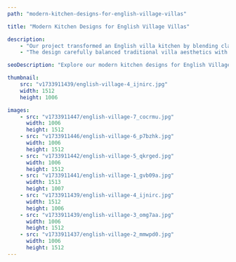 ```yaml
---
path: "modern-kitchen-designs-for-english-village-villas"

title: "Modern Kitchen Designs for English Village Villas"

description:
    - "Our project transformed an English villa kitchen by blending classic elegance with modern functionality. We created a sophisticated design that turned the cooking space into the heart of the home, combining timeless charm with practical innovation. The homeowner discovered a new way to reimagine their kitchen, exploring a versatile layout, premium materials, and smart storage solutions tailored to enhance their culinary experience."
    - "The design carefully balanced traditional villa aesthetics with contemporary needs, offering inspiration for transforming the kitchen while preserving its inherent character. Our expert team crafted a space that was both stylish and efficient, proving that beautiful design and practical living can coexist perfectly. The result was a stunning, functional kitchen that reflects personal style and meets the demands of modern cooking."

seoDescription: "Explore our modern kitchen designs for English Village villas. See how we blend classic elegance with contemporary functionality, featuring premium materials & smart storage solutions. Transform your villa's kitchen with our expert design team."

thumbnail:
    src: "v1733911439/english-village-4_ijnirc.jpg"
    width: 1512
    height: 1006

images:
    - src: "v1733911447/english-village-7_cocrmu.jpg"
      width: 1006
      height: 1512
    - src: "v1733911446/english-village-6_p7bzhk.jpg"
      width: 1006
      height: 1512
    - src: "v1733911442/english-village-5_qkrged.jpg"
      width: 1006
      height: 1512
    - src: "v1733911441/english-village-1_gvb09a.jpg"
      width: 1513
      height: 1007
    - src: "v1733911439/english-village-4_ijnirc.jpg"
      width: 1512
      height: 1006
    - src: "v1733911439/english-village-3_omg7aa.jpg"
      width: 1006
      height: 1512
    - src: "v1733911437/english-village-2_mmwpd0.jpg"
      width: 1006
      height: 1512
---
```

